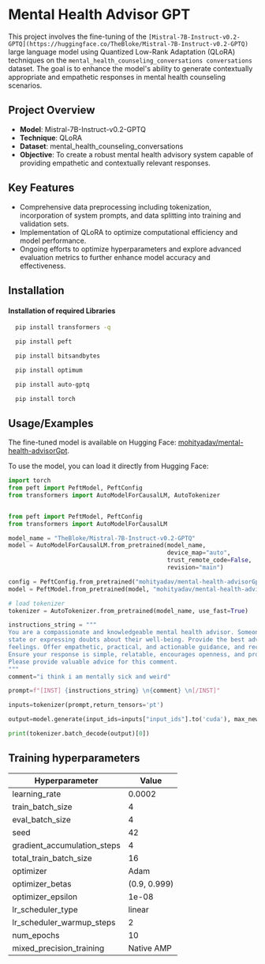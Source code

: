 
# Mental Health Advisor GPT

This project involves the fine-tuning of the `[Mistral-7B-Instruct-v0.2-GPTQ](https://huggingface.co/TheBloke/Mistral-7B-Instruct-v0.2-GPTQ)` large language model using Quantized Low-Rank Adaptation (QLoRA) techniques on the `mental_health_counseling_conversations conversations` dataset. The goal is to enhance the model's ability to generate contextually appropriate and empathetic responses in mental health counseling scenarios.

## Project Overview

- **Model**: Mistral-7B-Instruct-v0.2-GPTQ
- **Technique**: QLoRA
- **Dataset**: mental_health_counseling_conversations
- **Objective**: To create a robust mental health advisory system capable of providing empathetic and contextually relevant responses.

## Key Features

- Comprehensive data preprocessing including tokenization, incorporation of system prompts, and data splitting into training and validation sets.
- Implementation of QLoRA to optimize computational efficiency and model performance.
- Ongoing efforts to optimize hyperparameters and explore advanced evaluation metrics to further enhance model accuracy and effectiveness.



## Installation

#### Installation of required Libraries


```bash
  pip install transformers -q
```
```bash
  pip install peft
```
```bash
  pip install bitsandbytes
```
```bash
  pip install optimum
```
```bash
  pip install auto-gptq
```
```bash
  pip install torch
```

    
## Usage/Examples
The fine-tuned model is available on Hugging Face: [mohityadav/mental-health-advisorGpt](https://huggingface.co/mohityadav/mental-health-advisorGpt).

To use the model, you can load it directly from Hugging Face:


```python
import torch
from peft import PeftModel, PeftConfig
from transformers import AutoModelForCausalLM, AutoTokenizer
```
```python

from peft import PeftModel, PeftConfig
from transformers import AutoModelForCausalLM

model_name = "TheBloke/Mistral-7B-Instruct-v0.2-GPTQ"
model = AutoModelForCausalLM.from_pretrained(model_name,
                                             device_map="auto",
                                             trust_remote_code=False,
                                             revision="main")

config = PeftConfig.from_pretrained("mohityadav/mental-health-advisorGpt")
model = PeftModel.from_pretrained(model, "mohityadav/mental-health-advisorGpt")

# load tokenizer
tokenizer = AutoTokenizer.from_pretrained(model_name, use_fast=True)

```

```python
instructions_string = """
You are a compassionate and knowledgeable mental health advisor. Someone is sharing their mental 
state or expressing doubts about their well-being. Provide the best advice and suggestions to help them navigate their
feelings. Offer empathetic, practical, and actionable guidance, and recommend helpful resources or techniques.
Ensure your response is simple, relatable, encourages openness, and provides reassurance.
Please provide valuable advice for this comment.
"""
comment="i think i am mentally sick and weird"

prompt=f"[INST] {instructions_string} \n{comment} \n[/INST]"

inputs=tokenizer(prompt,return_tensors='pt')

output=model.generate(input_ids=inputs["input_ids"].to('cuda'), max_new_tokens=140)

print(tokenizer.batch_decode(output)[0])
```

## Training hyperparameters

| Hyperparameter                  | Value                          |
|---------------------------------|--------------------------------|
| learning_rate                   | 0.0002                         |
| train_batch_size                | 4                              |
| eval_batch_size                 | 4                              |
| seed                            | 42                             |
| gradient_accumulation_steps     | 4                              |
| total_train_batch_size          | 16                             |
| optimizer                       | Adam                           |
| optimizer_betas                 | (0.9, 0.999)                   |
| optimizer_epsilon               | 1e-08                          |
| lr_scheduler_type               | linear                         |
| lr_scheduler_warmup_steps       | 2                              |
| num_epochs                      | 10                             |
| mixed_precision_training        | Native AMP                     |
